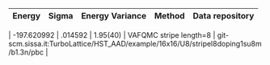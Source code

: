 |       Energy          |  Sigma          | Energy Variance  |  Method                                                          | Data repository                |
| ----------------------| ----------------| -----------------|------------------------------------------------------------------|------------------------------- |

|   -197.620992   |   .014592   |    1.95(40)   | VAFQMC stripe length=8 | git-scm.sissa.it:TurboLattice/HST_AAD/example/16x16/U8/stripel8doping1su8m/b1.3n/pbc |
